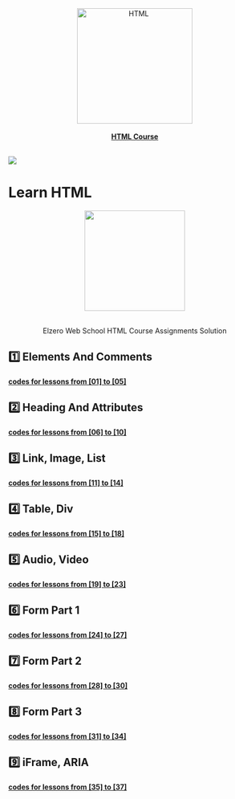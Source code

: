 
<a href="https://www.youtube.com/playlist?list=PLDoPjvoNmBAw_t_XWUFbBX-c9MafPk9ji" >
<div align="center">
				<img src="https://upload.wikimedia.org/wikipedia/commons/thumb/6/61/HTML5_logo_and_wordmark.svg/2048px-HTML5_logo_and_wordmark.svg.png" width="230" alt="HTML"></div><div align="center"><br><b>HTML Course</b></div></a><br>
				
![](https://i.imgur.com/waxVImv.png)
				

# Learn HTML   
   <div align="center">
	<img src="https://www.onlygfx.com/wp-content/uploads/2018/04/completed-stamp-4-1024x791.png" width="200">
	<br><br>
	<p>Elzero Web School HTML Course Assignments Solution</p>
</div>	


## 1️⃣ Elements And Comments
#### [codes for lessons from [01] to [05]]()  
     

## 2️⃣ Heading And Attributes
#### [codes for lessons from [06] to [10]]()  
 

## 3️⃣ Link, Image, List  
#### [codes for lessons from [11] to [14]]()  


## 4️⃣ Table, Div
#### [codes for lessons from [15] to [18]]()  



## 5️⃣ Audio, Video
#### [codes for lessons from [19] to [23]]()  
 

## 6️⃣ Form Part 1
#### [codes for lessons from [24] to [27]]()  

## 7️⃣ Form Part 2
#### [codes for lessons from [28] to [30]]()  


## 8️⃣ Form Part 3
#### [codes for lessons from [31] to [34]]()  
    

## 9️⃣ iFrame, ARIA
#### [codes for lessons from [35] to [37]]()  
   



  
